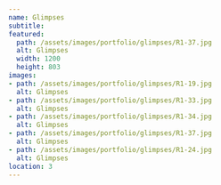 ```yaml
---
name: Glimpses 
subtitle:
featured:
  path: /assets/images/portfolio/glimpses/R1-37.jpg
  alt: Glimpses
  width: 1200
  height: 803
images:
- path: /assets/images/portfolio/glimpses/R1-19.jpg
  alt: Glimpses
- path: /assets/images/portfolio/glimpses/R1-33.jpg
  alt: Glimpses
- path: /assets/images/portfolio/glimpses/R1-34.jpg
  alt: Glimpses
- path: /assets/images/portfolio/glimpses/R1-37.jpg
  alt: Glimpses
- path: /assets/images/portfolio/glimpses/R1-24.jpg
  alt: Glimpses
location: 3
---
```

